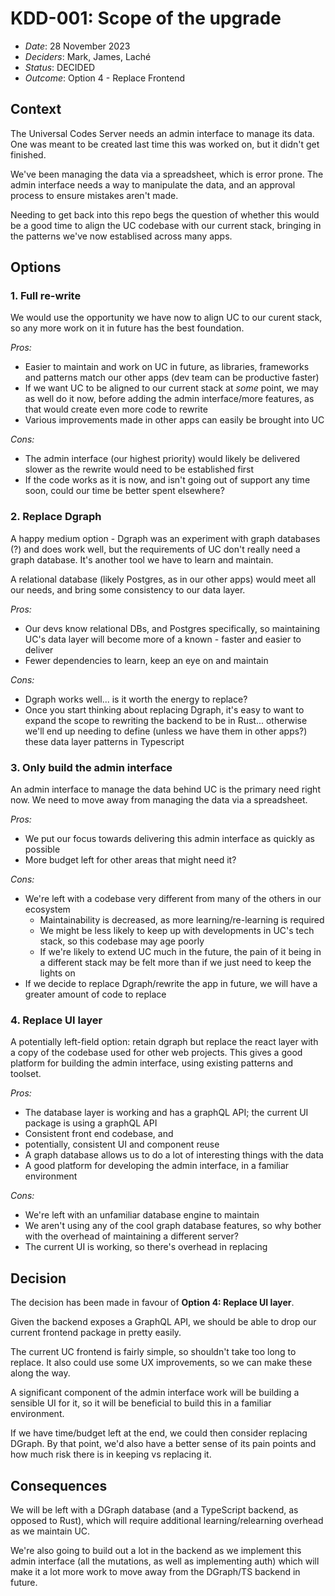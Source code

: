# KDD-001: Scope of the upgrade

- _Date_: 28 November 2023
- _Deciders_: Mark, James, Laché
- _Status_: DECIDED
- _Outcome_: Option 4 - Replace Frontend

## Context

The Universal Codes Server needs an admin interface to manage its data. One was meant to be created last time this was worked on, but it didn't get finished.

We've been managing the data via a spreadsheet, which is error prone. The admin interface needs a way to manipulate the data, and an approval process to ensure mistakes aren't made.

Needing to get back into this repo begs the question of whether this would be a good time to align the UC codebase with our current stack, bringing in the patterns we've now establised across many apps.

## Options

### 1. Full re-write

We would use the opportunity we have now to align UC to our curent stack, so any more work on it in future has the best foundation.

_Pros:_

- Easier to maintain and work on UC in future, as libraries, frameworks and patterns match our other apps (dev team can be productive faster)
- If we want UC to be aligned to our current stack at _some_ point, we may as well do it now, before adding the admin interface/more features, as that would create even more code to rewrite
- Various improvements made in other apps can easily be brought into UC

_Cons:_

- The admin interface (our highest priority) would likely be delivered slower as the rewrite would need to be established first
- If the code works as it is now, and isn't going out of support any time soon, could our time be better spent elsewhere?

### 2. Replace Dgraph

A happy medium option - Dgraph was an experiment with graph databases (?) and does work well, but the requirements of UC don't really need a graph database. It's another tool we have to learn and maintain.

A relational database (likely Postgres, as in our other apps) would meet all our needs, and bring some consistency to our data layer.

_Pros:_

- Our devs know relational DBs, and Postgres specifically, so maintaining UC's data layer will become more of a known - faster and easier to deliver
- Fewer dependencies to learn, keep an eye on and maintain

_Cons:_

- Dgraph works well... is it worth the energy to replace?
- Once you start thinking about replacing Dgraph, it's easy to want to expand the scope to rewriting the backend to be in Rust... otherwise we'll end up needing to define (unless we have them in other apps?) these data layer patterns in Typescript

### 3. Only build the admin interface

An admin interface to manage the data behind UC is the primary need right now. We need to move away from managing the data via a spreadsheet.

_Pros:_

- We put our focus towards delivering this admin interface as quickly as possible
- More budget left for other areas that might need it?

_Cons:_

- We're left with a codebase very different from many of the others in our ecosystem
  - Maintainability is decreased, as more learning/re-learning is required
  - We might be less likely to keep up with developments in UC's tech stack, so this codebase may age poorly
  - If we're likely to extend UC much in the future, the pain of it being in a different stack may be felt more than if we just need to keep the lights on
- If we decide to replace Dgraph/rewrite the app in future, we will have a greater amount of code to replace

### 4. Replace UI layer

A potentially left-field option: retain dgraph but replace the react layer with a copy of the codebase used for other web projects. This gives a good platform for building the admin interface, using existing patterns and toolset.

_Pros:_

- The database layer is working and has a graphQL API; the current UI package is using a graphQL API
- Consistent front end codebase, and
- potentially, consistent UI and component reuse
- A graph database allows us to do a lot of interesting things with the data
- A good platform for developing the admin interface, in a familiar environment

_Cons:_

- We're left with an unfamiliar database engine to maintain
- We aren't using any of the cool graph database features, so why bother with the overhead of maintaining a different server?
- The current UI is working, so there's overhead in replacing

## Decision

The decision has been made in favour of **Option 4: Replace UI layer**.

Given the backend exposes a GraphQL API, we should be able to drop our current frontend package in pretty easily.

The current UC frontend is fairly simple, so shouldn't take too long to replace. It also could use some UX improvements, so we can make these along the way.

A significant component of the admin interface work will be building a sensible UI for it, so it will be beneficial to build this in a familiar environment.

If we have time/budget left at the end, we could then consider replacing DGraph. By that point, we'd also have a better sense of its pain points and how much risk there is in keeping vs replacing it.

## Consequences

We will be left with a DGraph database (and a TypeScript backend, as opposed to Rust), which will require additional learning/relearning overhead as we maintain UC.

We're also going to build out a lot in the backend as we implement this admin interface (all the mutations, as well as implementing auth) which will make it a lot more work to move away from the DGraph/TS backend in future.
